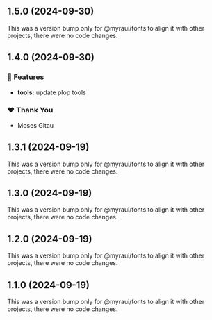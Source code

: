 ## 1.5.0 (2024-09-30)

This was a version bump only for @myraui/fonts to align it with other projects, there were no code changes.

## 1.4.0 (2024-09-30)


### 🚀 Features

- **tools:** update plop tools


### ❤️  Thank You

- Moses Gitau

## 1.3.1 (2024-09-19)

This was a version bump only for @myraui/fonts to align it with other projects, there were no code changes.

## 1.3.0 (2024-09-19)

This was a version bump only for @myraui/fonts to align it with other projects, there were no code changes.

## 1.2.0 (2024-09-19)

This was a version bump only for @myraui/fonts to align it with other projects, there were no code changes.

## 1.1.0 (2024-09-19)

This was a version bump only for @myraui/fonts to align it with other projects, there were no code changes.
